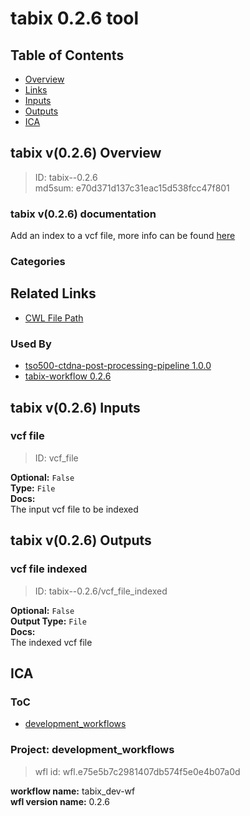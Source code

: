 
tabix 0.2.6 tool
================

## Table of Contents
  
- [Overview](#tabix-v026-overview)  
- [Links](#related-links)  
- [Inputs](#tabix-v026-inputs)  
- [Outputs](#tabix-v026-outputs)  
- [ICA](#ica)  


## tabix v(0.2.6) Overview



  
> ID: tabix--0.2.6  
> md5sum: e70d371d137c31eac15d538fcc47f801

### tabix v(0.2.6) documentation
  
Add an index to a vcf file, more info can be found [here](http://www.htslib.org/doc/tabix.html)

### Categories
  


## Related Links
  
- [CWL File Path](../../../../../../tools/tabix/0.2.6/tabix__0.2.6.cwl)  


### Used By
  
- [tso500-ctdna-post-processing-pipeline 1.0.0](../../../workflows/tso500-ctdna-post-processing-pipeline/1.0.0/tso500-ctdna-post-processing-pipeline__1.0.0.md)  
- [tabix-workflow 0.2.6](../../../workflows/tabix-workflow/0.2.6/tabix-workflow__0.2.6.md)  

  


## tabix v(0.2.6) Inputs

### vcf file



  
> ID: vcf_file
  
**Optional:** `False`  
**Type:** `File`  
**Docs:**  
The input vcf file to be indexed

  


## tabix v(0.2.6) Outputs

### vcf file indexed



  
> ID: tabix--0.2.6/vcf_file_indexed  

  
**Optional:** `False`  
**Output Type:** `File`  
**Docs:**  
The indexed vcf file
  

  


## ICA

### ToC
  
- [development_workflows](#project-development_workflows)  


### Project: development_workflows


> wfl id: wfl.e75e5b7c2981407db574f5e0e4b07a0d  

  
**workflow name:** tabix_dev-wf  
**wfl version name:** 0.2.6  

  

